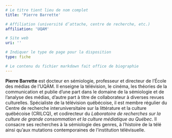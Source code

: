 ```yaml
---
# Le titre tient lieu de nom complet
title: 'Pierre Barrette'

# Affiliation (université d’attache, centre de recherche, etc.)
affiliation: 'UQAM'

# Site web
uri: ''

# Indiquer le type de page pour la disposition
type: fiche

# Le contenu du fichier markdown fait office de biographie
---
```


**Pierre Barrette** est docteur en sémiologie, professeur et directeur de l’École des médias de l’UQÀM. Il enseigne la télévision, le cinéma, les théories de la communication et publie d’une part dans le domaine de la sémiologie et de l’analyse des médias, d’autre part à titre de collaborateur à diverses revues culturelles. Spécialiste de la télévision québécoise, il est membre régulier du Centre de recherche interuniversitaire sur la littérature et la culture québécoise (CRILCQ), et codirecteur du *Laboratoire de recherches sur la culture de grande consommation et la culture médiatique au Québec*. Il consacre ses recherches à la sémiologie des genres, à l’histoire de la télé ainsi qu’aux mutations contemporaines de l’institution télévisuelle. 
